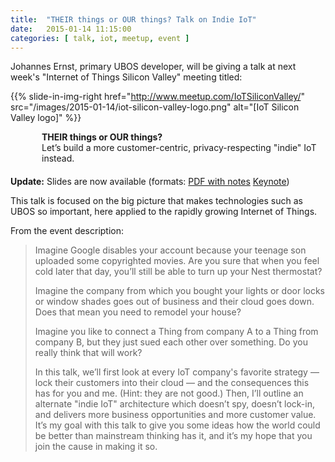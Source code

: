 ```yaml
---
title:  "THEIR things or OUR things? Talk on Indie IoT"
date:   2015-01-14 11:15:00
categories: [ talk, iot, meetup, event ]
---
```


Johannes Ernst, primary UBOS developer, will be giving a talk at next week's
"Internet of Things Silicon Valley" meeting titled:

{{% slide-in-img-right href="http://www.meetup.com/IoTSiliconValley/" src="/images/2015-01-14/iot-silicon-valley-logo.png" alt="[IoT Silicon Valley logo]" %}}

<div style="margin:0 0 20px 50px"><span style="font-weight: bold">THEIR things or OUR things?</span><br/>
Let’s build a more customer-centric, privacy-respecting "indie" IoT instead.</div>

<strong>Update:</strong> Slides are now available (formats:
[PDF with notes](/files/2015-01-20-Indie-IoT-Johannes-Ernst.pdf)
[Keynote](/files/2015-01-20-Indie-IoT-Johannes-Ernst.key.zip))

This talk is focused on the big picture that makes technologies such as UBOS so important,
here applied to the rapidly growing Internet of Things.

From the event description:
<blockquote>
 <p>Imagine Google disables your account because your teenage son uploaded some copyrighted movies.
Are you sure that when you feel cold later that day, you’ll still be able to turn up your Nest thermostat?</p>

 <p>Imagine the company from which you bought your lights or door locks or window shades goes out of
business and their cloud goes down. Does that mean you need to remodel your house?</p>

 <p>Imagine you like to connect a Thing from company A to a Thing from company B, but they just
sued each other over something. Do you really think that will work?</p>

<p>In this talk, we’ll first look at every IoT company's favorite strategy — lock their customers
into their cloud — and the consequences this has for you and me. (Hint: they are not good.)
Then, I’ll outline an alternate "indie IoT" architecture which doesn’t spy, doesn’t lock-in, and
delivers more business opportunities and more customer value. It’s my goal with this talk to give
you some ideas how the world could be better than mainstream thinking has it, and it’s my
hope that you join the cause in making it so.</p></blockquote>

